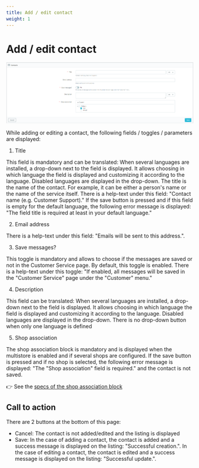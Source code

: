 ```yaml
---
title: Add / edit contact
weight: 1
---
```

# Add / edit contact

![Contact](/static/img/contacts.png)


While adding or editing a contact, the following fields / toggles / parameters are displayed:

 1) Title

This field is mandatory and can be translated: When several languages are installed, a drop-down next to the field is displayed. It allows choosing in which language the field is displayed and customizing it according to the language. Disabled languages are displayed in the drop-down.
The title is the name of the contact. For example, it can be either a person's name or the name of the service itself. There is a help-text under this field: "Contact name (e.g. Customer Support)."
If the save button is pressed and if this field is empty for the default language, the following error message is displayed: "The field title is required at least in your default language."
 
 2) Email address

There is a help-text under this field: "Emails will be sent to this address.".
 
 3) Save messages?

This toggle is mandatory and allows to choose if the messages are saved or not in the Customer Service page. By default, this toggle is enabled. There is a help-text under this toggle: "If enabled, all messages will be saved in the "Customer Service" page under the "Customer" menu."

 4) Description

This field can be translated: When several languages are installed, a drop-down next to the field is displayed. It allows choosing in which language the field is displayed and customizing it according to the language. Disabled languages are displayed in the drop-down. There is no drop-down button when only one language is defined

 5) Shop association

The shop association block is mandatory and is displayed when the multistore is enabled and if several shops are configured.
If the save button is pressed and if no shop is selected, the following error message is displayed: "The "Shop association" field is required." and the contact is not saved.

:point_right: See the [specs of the shop association block](../../../multistoregeneralspecs.md#shop-association-block)

 ## Call to action 
 There are 2 buttons at the bottom of this page: 
 - Cancel: The contact is not added/edited and the listing is displayed
 - Save: In the case of adding a contact, the contact is added and a success message is displayed on the listing: "Successful creation.". In the case of editing a contact, the contact is edited and a success message is displayed on the listing: "Successful update.".
